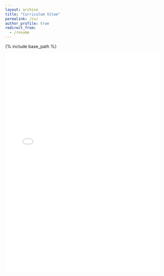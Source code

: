 ```yaml
---
layout: archive
title: "Curriculum Vitae"
permalink: /cv/
author_profile: true
redirect_from:
  - /resume
---
```


{% include base_path %}

<style>
  .page__title {
    text-align: center;
  }
</style>

<style>
  /* Keep the viewer within the viewport and respect A4-ish aspect */
  .pdf-wrap { max-height: 92vh; }
  .pdf-frame {
    width: 100%;
    /* A4 portrait ≈ 1 : 1.414  (width : height) */
    aspect-ratio: 1 / 1.414;
    max-height: 92vh;
    border: 0;
    display: block;
  }
</style>

<div class="pdf-wrap">
  <iframe
    class="pdf-frame"
    src="{{ '/files/CV_Nicolas_Beauvais.pdf#view=FitH&toolbar=0&navpanes=0' | relative_url }}">
  </iframe>
</div>




